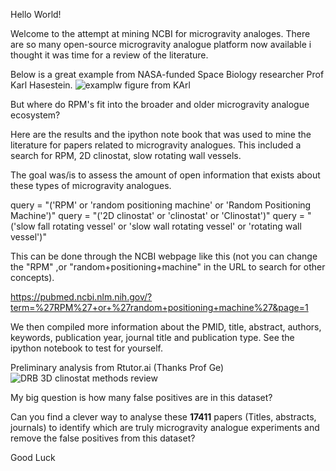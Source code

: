 Hello World! 

Welcome to the attempt at mining NCBI for microgravity analoges. 
There are so many open-source microgravity analogue platform now available i thought it was time for a review of the literature. 

Below is a great example from NASA-funded Space Biology researcher Prof Karl Hasestein. 
![examplw figure from KArl](https://github.com/dr-richard-barker/Microgravity_analogue_review/assets/8679982/8d3621a1-1fed-40f6-8b52-65d640ba5d97)

But where do RPM's fit into the broader and older microgravity analogue ecosystem? 

Here are the results and the ipython note book that was used to mine the literature for papers related to microgravity analogues. 
This included a search for RPM, 2D clinostat, slow rotating wall vessels. 

The goal was/is to assess the amount of open information that exists about these types of microgravity analogues. 

query = "('RPM' or 'random positioning machine' or 'Random Positioning Machine')"
query = "('2D clinostat' or 'clinostat' or 'Clinostat')" 
query = "('slow fall rotating vessel' or 'slow wall rotating vessel' or 'rotating wall vessel')"

This can be done through the NCBI webpage like this (not you can change the "RPM" ,or "random+positioning+machine" in the URL to search for other concepts).

https://pubmed.ncbi.nlm.nih.gov/?term=%27RPM%27+or+%27random+positioning+machine%27&page=1

We then compiled more information about the PMID, title, abstract, authors, keywords, publication year, journal title and publication type. 
See the ipython notebook to test for yourself. 

Preliminary analysis from Rtutor.ai (Thanks Prof Ge)
![DRB 3D clinostat methods review](https://github.com/dr-richard-barker/Microgravity_analogue_review/assets/8679982/46697904-b4c4-4395-97f0-d2f3731cc182)


My big question is how many false positives are in this dataset? 

Can you find a clever way to analyse these **17411** papers (Titles, abstracts, journals) to identify which are truly microgravity analogue experiments and remove the false positives from this dataset?  

Good Luck
